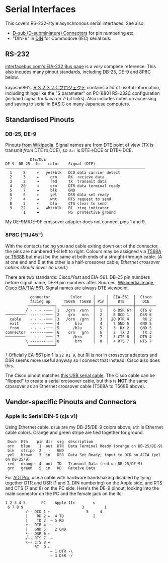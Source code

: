 Serial Interfaces
=================

This covers RS-232-style asynchronous serial interfaces. See also:
- [D-sub (D-subminiature) Connectors](dsub.md) for pin numbering etc.
- "DIN-6" in [DIN](din.md) for Commodore (IEC) serial bus.

RS-232
------

[interfacebus.com's EIA-232 Bus page][ifb] is a _very_ complete reference.
This also incudes many pinout standards, including DB-25, DE-9 and 8P8C
below.

kayasan86's [ＲＳ２３２Ｃプロジェクト][kayasan86] contains a _lot_ of
useful information, including things like the "S parameter" on PC-8801
RS-232C configuration (in-band signal for kana on 7-bit links). Also
includes notes on accessing and saving to serial in BASIC on many Japanese
computers.



Standardised Pinouts
--------------------

### DB-25, DE-9

Pinouts [from Wikipedia][wp-serpin]. Signal names are from DTE point of
view (TX is transmit _from_ DTE _to_ DCE), so `dir` is DTE→DCE or DTE←DCE.

               DTE/DCE
    DE-9  DB-25  dir   color    Signal (DTE)
    ──────────────────────────────────────────────────────────────
      1     8     ←   yel+blk   DCD data carrier detect
      2     3     ←     grn     RX  recieve data
      3     2     →     red     TX  transmit data
      4    20     →     orn     DTR data terminal ready
      5     7     ↔     blk     GND
      6     6     ←     yel     DSR data set ready
      7     4     →     wht     RTS request to send
      8     5     ←     blu     CTS clear to send
      9    22     ←   wht+blk   RI  ring indicator
            1     ↔             PG  protective ground

My DE-9M/DE-9F crossover adapter does not connect pins 1 and 9.

### 8P8C ("RJ45")

With the contacts facing you and cable exiting down out of the connector,
the pins are numbered 1-8 left to right. Colours may be assigned via [T568A
or T568B][t568] but must be the same at both ends of a straight-through
cable. (A at one end and B at the other is a half-crossover cable;
_Ethernet crossover cables should never be used._)

There are two standards: Cisco/Yost and EIA-561. DB-25 pin numbers before
signal name, DE-9 pin numbers after. Sources: [Wikimedia image][wmcons],
[Cisco EIA/TIA-561][cisco561]. Signal names are always DTE viewpoint.

               connector         Color     │     │  EIA-561  │  Cisco
               facing up      T568A  T568B │ Pin │    DTE    │   DCE
              ────────────┐  ──────────────┼─────┼───────────┼─────────
             ╱ - - - -─── │1   /grn  /orn  │  1  │  6 DSR 6† │  CTS 8
    ─────────  -------─── │2    grn   orn  │  2  │  8 DCD 1  │  DSR 6
      cable    - - - -─── │3   /orn  /grn  │  3  │ 20 DTR 4  │   RX 2
      exit     -------─── │4       blu     │  4  │  7 GND 5  │  GND 5
      from     - - - -─── │5      /blu     │  5  │  3  RX 2  │  GND 5
    connector  -------─── │6    orn   grn  │  6  │  2  TX 3  │   TX 3
    ─────────  - - - -─── │7      /brn     │  7  │  5 CTS 8  │  DTR 4
             ╲ -------─── │8       brn     │  8  │  4 RTS 7  │  RTS 7
              ────────────┘

† Officially EA-561 pin 1 is `22 RI 9`, but RI is not in crossover adapters
and DSR seems more useful anyway so I connect that instead. Cisco also does
this.

The Cisco pinout matches [this USB serial cable][ugrcis]. The Cisco cable
can be "flipped" to create a serial crossover cable, but this is __NOT__
the same crossover as an Ethernet crossover cable (T568A to T568B above).


Vendor-specific Pinouts and Connectors
--------------------------------------

### Apple IIc Serial DIN-5 (cjs v1)

Using Ethernet cable. `Dsub` are my DB-25/DE-9 colors above; `Eth` is
Ethernet cable colors. Orange and green stripe are tied together for
ground.

     Dsub  Eth    pin dir  sig  description
     orn   blue    1  out  DTR  Data Terminal Ready (orange on DB-25/DE-9)
     blk   stripe  2   -   GND
     yel   brown   3  in   DSR  Data Set Ready; input to DCD on ACIA (yel on DB-25/9)
     red   orange  4  out  TD   Transmit Data (red on DB-25/DE-9)
     grn   green   5  in   RD   Receive Data

For [ADTPro], use a cable with hardware handshaking disabled by tying
together DTR and DSR (1 and 3, DIN numbering) on the Apple side, and
RTS and CTS (7 and 8) on the PC side. Here's the DE-9 pinout, looking
into the male connector on the PC and the female jack on the IIc:

    1 2 3 4 5       PC    Apple IIc        ∪
     6 7 8 9                          3         1
             /-- DCD 1 ←                5     4
             |    RD 2 ←  4 TD             2
             |    TD 3  → 5 RD
             +-- DTR 4  →
             |   GND 5    2 GND
             \-- DSR 6 ←
             /-- RTS 7  →
             \-- CTS 8 ←
                 RI  9 ←
                        ← 1 DTR -\
                        → 3 DSR -/



<!-------------------------------------------------------------------->
[adtpro]: http://adtpro.com/connectionsserial.html#DIN5
[cisco561]: https://www.cisco.com/c/en/us/td/docs/routers/ir510-ir530/hig/ir5X0_wpan_HIG.html#pgfId-343777
[ifb]: http://www.interfacebus.com/Design_Connector_RS232.html
[kayasan86]: http://kasayan86.web.fc2.com/old/rs232c1.html
[t568]: https://en.wikipedia.org/wiki/Ethernet_crossover_cable#Pinouts
[ugrcis]: https://www.amazon.co.jp/dp/B072K572P6/
[wmcons]: https://commons.wikimedia.org/wiki/File:DE-9_to_8P8C_console_cable_pinouts.svg
[wp-serpin]: https://en.wikipedia.org/wiki/Serial_port#Pinouts

